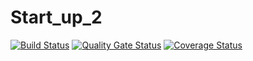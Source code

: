 # Start_up_2
[![Build Status](https://travis-ci.com/JenkaCool/Start_up_2.svg?branch=master)](https://travis-ci.com/JenkaCool/Start_up_2)
[![Quality Gate Status](https://sonarcloud.io/api/project_badges/measure?project=JenkaCool_Start_up_2&metric=alert_status)](https://sonarcloud.io/dashboard?id=JenkaCool_Start_up_2)
[![Coverage Status](https://coveralls.io/repos/JenkaCool/Start_up_2/badge.svg?branch=master)](https://coveralls.io/github/JenkaCool/tests?branch=master)
